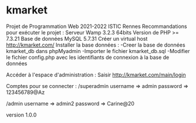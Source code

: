 # kmarket
Projet de Programmation Web 2021-2022 ISTIC Rennes
Recommandations pour exécuter le projet :
Serveur Wamp 3.2.3 64bits
Version de PHP >= 7.3.21
Base de données MySQL 5.7.31
Créer un virtual host http://kmarket.com/
Installer la base données :
-Creer la base de données kmarket_db dans phpMyadmin
-Importer le fichier kmarket_db.sql
-Modifier le fichier config.php avec les identifiants de connexion à la base de données

Accéder à l'espace d'administration :
Saisir http://kmarket.com/main/login

Comptes pour se connecter :
/superadmin
username => admin
password => 123456789@Az

/admin
username => admin2
password => Carine@20

version 1.0.0
